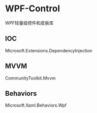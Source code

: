 # WPF-Control
WPF轻量级控件和皮肤库

## IOC
Microsoft.Extensions.DependencyInjection

## MVVM
CommunityToolkit.Mvvm

## Behaviors
Microsoft.Xaml.Behaviors.Wpf

